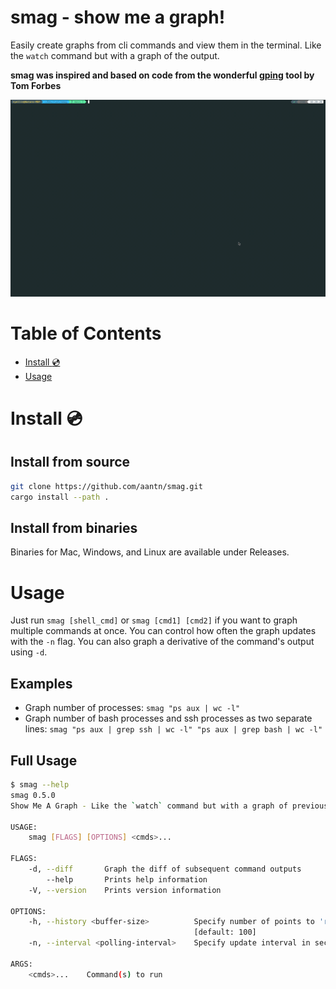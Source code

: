 # smag - show me a graph!

Easily create graphs from cli commands and view them in the terminal. Like the `watch` command but with a graph of the output.

**smag was inspired and based on code from the wonderful [gping](https://github.com/orf/gping) tool by Tom Forbes**

![](./images/readme-example.gif)

Table of Contents
=================

   * [Install :cd:](#install-cd)
   * [Usage ](#usage)

# Install :cd:

## Install from source
```bash
git clone https://github.com/aantn/smag.git
cargo install --path .
```
## Install from binaries
Binaries for Mac, Windows, and Linux are available under Releases.

# Usage

Just run `smag [shell_cmd]` or `smag [cmd1] [cmd2]` if you want to graph multiple commands at once.
You can control how often the graph updates with the `-n` flag. You can also graph a derivative of the command's output using `-d`.

## Examples
* Graph number of processes: `smag "ps aux | wc -l"`
* Graph number of bash processes and ssh processes as two separate lines: `smag "ps aux | grep ssh | wc -l" "ps aux | grep bash | wc -l"`

## Full Usage

```bash
$ smag --help                                                                                                           ✔  2355  17:59:43
smag 0.5.0
Show Me A Graph - Like the `watch` command but with a graph of previous values.

USAGE:
    smag [FLAGS] [OPTIONS] <cmds>...

FLAGS:
    -d, --diff       Graph the diff of subsequent command outputs
        --help       Prints help information
    -V, --version    Prints version information

OPTIONS:
    -h, --history <buffer-size>          Specify number of points to 'remember' and graph at once for each commands
                                         [default: 100]
    -n, --interval <polling-interval>    Specify update interval in seconds. [default: 1.0]

ARGS:
    <cmds>...    Command(s) to run
```
